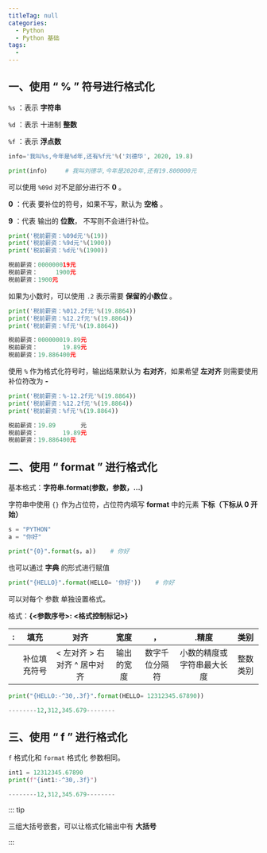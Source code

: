 ```yaml
---
titleTag: null
categories: 
  - Python
  - Python 基础
tags: 
  - 
---
```


## 一、使用 “ % ” 符号进行格式化

`%s` ：表示 **字符串**

`%d` ：表示 十进制 **整数**

`%f` ：表示 **浮点数**

```python
info='我叫%s,今年是%d年,还有%f元'%('刘德华', 2020, 19.8)

print(info)		# 我叫刘德华,今年是2020年,还有19.800000元
```

可以使用 `%09d` 对不足部分进行不 **0** 。

**0** ：代表 要补位的符号，如果不写，默认为 **空格** 。

**9** ：代表 输出的 **位数**， 不写则不会进行补位。

```python
print('税前薪资：%09d元'%(19))
print('税前薪资：%9d元'%(1900))
print('税前薪资：%d元'%(1900))

税前薪资：000000019元
税前薪资：     1900元
税前薪资：1900元
```

如果为小数时，可以使用 `.2` 表示需要 **保留的小数位** 。

```python
print('税前薪资：%012.2f元'%(19.8864))
print('税前薪资：%12.2f元'%(19.8864))
print('税前薪资：%f元'%(19.8864))

税前薪资：000000019.89元
税前薪资：       19.89元
税前薪资：19.886400元
```

使用 `%` 作为格式化符号时，输出结果默认为 **右对齐**，如果希望 **左对齐**  则需要使用补位符改为 **-** 

```python
print('税前薪资：%-12.2f元'%(19.8864))
print('税前薪资：%12.2f元'%(19.8864))
print('税前薪资：%f元'%(19.8864))

税前薪资：19.89       元
税前薪资：       19.89元
税前薪资：19.886400元
```

## 二、使用 “ format ” 进行格式化

基本格式：**字符串.format(参数，参数，...)**

字符串中使用 `{}` 作为占位符，占位符内填写 **format** 中的元素 **下标（下标从 0 开始）**

```python
s = "PYTHON"
a = "你好"

print("{0}".format(s，a))	# 你好
```

也可以通过 **字典** 的形式进行赋值

```python
print("{HELLO}".format(HELLO= '你好'))    # 你好
```

可以对每个 参数 单独设置格式。

格式：**{<参数序号>: <格式控制标记>}**

|  :   |     填充     |                 对齐                  |    宽度    |       ，       |           .精度            |   类别   |
| :--: | :----------: | :-----------------------------------: | :--------: | :------------: | :------------------------: | :------: |
|      | 补位填充符号 | <  左对齐   >   右对齐   ^   居中对齐 | 输出的宽度 | 数字千位分隔符 | 小数的精度或字符串最大长度 | 整数类别 |

```python
print("{HELLO:-^30,.3f}".format(HELLO= 12312345.67890))

--------12,312,345.679--------
```
## 三、使用 “ f ” 进行格式化

`f` 格式化和 `format` 格式化 参数相同。

```python
int1 = 12312345.67890
print(f"{int1:-^30,.3f}")

--------12,312,345.679--------
```

::: tip

三组大括号嵌套，可以让格式化输出中有 **大括号**

:::
